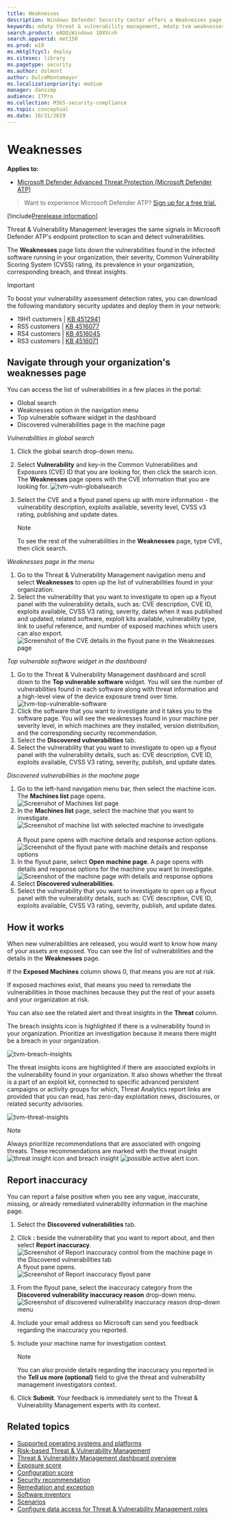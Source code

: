 ```yaml
---
title: Weaknesses
description: Windows Defender Security Center offers a Weaknesses page, which lists vulnerabilities found in the infected software running in your organization. 
keywords: mdatp threat & vulnerability management, mdatp tvm weaknesses page, finding weaknesses through tvm, tvm vulnerability list, vulnerability details in tvm 
search.product: eADQiWindows 10XVcnh
search.appverid: met150
ms.prod: w10
ms.mktglfcycl: deploy
ms.sitesec: library
ms.pagetype: security
ms.author: dolmont
author: DulceMontemayor
ms.localizationpriority: medium
manager: dansimp
audience: ITPro
ms.collection: M365-security-compliance 
ms.topic: conceptual
ms.date: 10/31/2019
---
```

# Weaknesses
**Applies to:**
- [Microsoft Defender Advanced Threat Protection (Microsoft Defender ATP)](https://go.microsoft.com/fwlink/p/?linkid=2069559)

>Want to experience Microsoft Defender ATP? [Sign up for a free trial.](https://www.microsoft.com/microsoft-365/windows/microsoft-defender-atp?ocid=docs-wdatp-portaloverview-abovefoldlink) 

[!include[Prerelease information](../../includes/prerelease.md)]

Threat & Vulnerability Management leverages the same signals in Microsoft Defender ATP's endpoint protection to scan and detect vulnerabilities.

The **Weaknesses** page lists down the vulnerabilities found in the infected software running in your organization, their severity, Common Vulnerability Scoring System (CVSS) rating, its prevalence in your organization, corresponding breach, and threat insights.

>[!IMPORTANT]
>To boost your vulnerability assessment detection rates, you can download the following mandatory security updates and deploy them in your network:
>- 19H1 customers | [KB 4512941](https://support.microsoft.com/help/4512941/windows-10-update-kb4512941)
>- RS5 customers | [KB 4516077](https://support.microsoft.com/help/4516077/windows-10-update-kb4516077)
>- RS4 customers | [KB 4516045](https://support.microsoft.com/help/4516045/windows-10-update-kb4516045)
>- RS3 customers | [KB 4516071](https://support.microsoft.com/help/4516071/windows-10-update-kb4516071)


## Navigate through your organization's weaknesses page
You can access the list of vulnerabilities in a few places in the portal:
- Global search
- Weaknesses option in the navigation menu
- Top vulnerable software widget in the dashboard
- Discovered vulnerabilities page in the machine page

*Vulnerabilities in global search*
1. Click the global search drop-down menu.
2. Select **Vulnerability** and key-in the Common Vulnerabilities and Exposures (CVE) ID that you are looking for, then click the search icon. The **Weaknesses** page opens with the CVE information that you are looking for. 
![tvm-vuln-globalsearch](images/tvm-vuln-globalsearch.png)
3. Select the CVE and a flyout panel opens up with more information - the vulnerability description, exploits available, severity level, CVSS v3 rating, publishing and update dates. 

    > [!NOTE]
    > To see the rest of the vulnerabilities in the **Weaknesses** page, type CVE, then click search. 

*Weaknesses page in the menu* 
1. Go to the Threat & Vulnerability Management navigation menu and select **Weaknesses** to open up the list of vulnerabilities found in your organization.
2. Select the vulnerability that you want to investigate to open up a flyout panel with the vulnerability details, such as: CVE description, CVE ID, exploits available, CVSS V3 rating, severity, dates when it was published and updated, related software, exploit kits available, vulnerability type, link to useful reference, and number of exposed machines which users can also export.    
![Screenshot of the CVE details in the flyout pane in the Weaknesses page](images/tvm-weaknesses-page.png)

*Top vulnerable software widget in the dashboard* 
1. Go to the Threat & Vulnerability Management dashboard and scroll down to the **Top vulnerable software** widget. You will see the number of vulnerabilities found in each software along with threat information and a high-level view of the device exposure trend over time. 
![tvm-top-vulnerable-software](images/tvm-top-vulnerable-software.png)
2. Click the software that you want to investigate and it takes you to the software page. You will see the weaknesses found in your machine per severity level, in which machines are they installed, version distribution, and the corresponding security recommendation. 
3. Select the **Discovered vulnerabilities** tab. 
4. Select the vulnerability that you want to investigate to open up a flyout panel with the vulnerability details, such as: CVE description, CVE ID, exploits available, CVSS V3 rating, severity, publish, and update dates.  

*Discovered vulnerabilities in the machine page*
1. Go to the left-hand navigation menu bar, then select the machine icon. The **Machines list** page opens. 
<br>![Screenshot of Machines list page](images/tvm_machineslist.png)</br>
2. In the **Machines list** page, select the machine that you want to investigate. 
<br>![Screenshot of machine list with selected machine to investigate](images/tvm_machinetoinvestigate.png)</br>
<br>A flyout pane opens with machine details and response action options.</br>
![Screenshot of the flyout pane with machine details and response options](images/tvm_machine_page_flyout.png)
3. In the flyout pane, select **Open machine page**. A page opens with details and response options for the machine you want to investigate. 
<br>![Screenshot of the machine page with details and response options](images/tvm_machines_discoveredvuln.png)</br>
4. Select **Discovered vulnerabilities**.
5. Select the vulnerability that you want to investigate to open up a flyout panel with the vulnerability details, such as: CVE description, CVE ID, exploits available, CVSS V3 rating, severity, publish, and update dates.

## How it works
When new vulnerabilities are released, you would want to know how many of your assets are exposed. You can see the list of vulnerabilities and the details in the **Weaknesses** page. 

If the **Exposed Machines** column shows 0, that means you are not at risk. 

If exposed machines exist, that means you need to remediate the vulnerabilities in those machines because they  put the rest of your assets and your organization at risk. 

You can also see the related alert and threat insights in the **Threat** column.

The breach insights icon is highlighted if there is a vulnerability found in your organization. Prioritize an investigation because it  means there might be a breach in your organization.  

![tvm-breach-insights](images/tvm-breach-insights.png)

The threat insights icons are highlighted if there are associated exploits in the vulnerability found in your organization. It also shows whether the threat is a part of an exploit kit, connected to specific advanced persistent campaigns or activity groups for which, Threat Analytics report links are provided that you can read, has zero-day exploitation news, disclosures, or related security advisories.  

![tvm-threat-insights](images/tvm-threat-insights.png)


 >[!NOTE]
 > Always prioritize recommendations that are associated with ongoing threats. These recommendations are marked with the threat insight ![threat insight](images/tvm_bug_icon.png) icon and breach insight ![possible active alert](images/tvm_alert_icon.png) icon.  

## Report inaccuracy

You can report a false positive when you see any vague, inaccurate, missing, or already remediated vulnerability information in the machine page.

1. Select the **Discovered vulnerabilities** tab. 

2. Click **:** beside the vulnerability that you want to report about, and then select **Report inaccuracy**. 
![Screenshot of Report inaccuracy control from the machine page in the Discovered vulnerabilities tab](images/tvm_report_inaccuracy_vuln.png)
<br>A flyout pane opens.</br>
![Screenshot of Report inaccuracy flyout pane](images/tvm_report_inaccuracy_vulnflyout.png)

3. From the flyout pane, select the inaccuracy category from the **Discovered vulnerability inaccuracy reason** drop-down menu. 
<br>![Screenshot of discovered vulnerability inaccuracy reason drop-down menu](images/tvm_report_inaccuracy_vulnoptions.png)</br>

4. Include your email address so Microsoft can send you feedback regarding the inaccuracy you reported.

5. Include your machine name for investigation context.

    > [!NOTE]
    > You can also provide details regarding the inaccuracy you reported in the **Tell us more (optional)** field to give the threat and vulnerability management investigators context. 

6. Click **Submit**. Your feedback is immediately sent to the Threat & Vulnerability Management experts with its context.


## Related topics
- [Supported operating systems and platforms](tvm-supported-os.md)
- [Risk-based Threat & Vulnerability Management](next-gen-threat-and-vuln-mgt.md) 
- [Threat & Vulnerability Management dashboard overview](tvm-dashboard-insights.md)
- [Exposure score](tvm-exposure-score.md)
- [Configuration score](configuration-score.md)
- [Security recommendation](tvm-security-recommendation.md)
- [Remediation and exception](tvm-remediation.md)
- [Software inventory](tvm-software-inventory.md)
- [Scenarios](threat-and-vuln-mgt-scenarios.md)
- [Configure data access for Threat & Vulnerability Management roles](https://docs.microsoft.com/windows/security/threat-protection/microsoft-defender-atp/user-roles#create-roles-and-assign-the-role-to-an-azure-active-directory-group)
